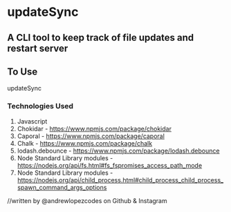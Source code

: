 # updateSync

## A CLI tool to keep track of file updates and restart server

## To Use

updateSync <filename>

### Technologies Used

1. Javascript
2. Chokidar -                       https://www.npmjs.com/package/chokidar
3. Caporal  -                       https://www.npmjs.com/package/caporal
4. Chalk    -                       https://www.npmjs.com/package/chalk
5. lodash.debounce -                https://www.npmjs.com/package/lodash.debounce
6. Node Standard Library modules -  https://nodejs.org/api/fs.html#fs_fspromises_access_path_mode
7. Node Standard Library modules -  https://nodejs.org/api/child_process.html#child_process_child_process_spawn_command_args_options

//written by @andrewlopezcodes on Github & Instagram